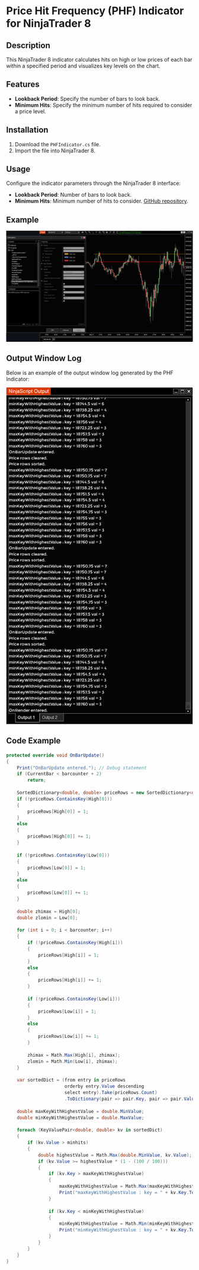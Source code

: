 # Price Hit Frequency (PHF) Indicator for NinjaTrader 8

## Description
This NinjaTrader 8 indicator calculates hits on high or low prices of each bar within a specified period and visualizes key levels on the chart.

## Features
- **Lookback Period**: Specify the number of bars to look back.
- **Minimum Hits**: Specify the minimum number of hits required to consider a price level.

## Installation
1. Download the `PHFIndicator.cs` file.
2. Import the file into NinjaTrader 8.

## Usage
Configure the indicator parameters through the NinjaTrader 8 interface:
- **Lookback Period**: Number of bars to look back.
- **Minimum Hits**: Minimum number of hits to consider.
[GitHub repository](../docs/usage_guide.md).
## Example
![Example Chart](images/PHFIndicator_Settings_Display.png)

## Output Window Log
Below is an example of the output window log generated by the PHF Indicator:

![Output Window Log](images/OutputWindowLog.png)

## Code Example
```csharp
protected override void OnBarUpdate()
{
    Print("OnBarUpdate entered."); // Debug statement
    if (CurrentBar < barcounter + 2)
        return;

    SortedDictionary<double, double> priceRows = new SortedDictionary<double, double>();
    if (!priceRows.ContainsKey(High[0]))
    {
        priceRows[High[0]] = 1;
    }
    else
    {
        priceRows[High[0]] += 1;
    }

    if (!priceRows.ContainsKey(Low[0]))
    {
        priceRows[Low[0]] = 1;
    }
    else
    {
        priceRows[Low[0]] += 1;
    }

    double zhimax = High[0];
    double zlomin = Low[0];

    for (int i = 0; i < barcounter; i++)
    {
        if (!priceRows.ContainsKey(High[i]))
        {
            priceRows[High[i]] = 1;
        }
        else
        {
            priceRows[High[i]] += 1;
        }

        if (!priceRows.ContainsKey(Low[i]))
        {
            priceRows[Low[i]] = 1;
        }
        else
        {
            priceRows[Low[i]] += 1;
        }

        zhimax = Math.Max(High[i], zhimax);
        zlomin = Math.Min(Low[i], zhimax);
    }

    var sortedDict = (from entry in priceRows
                      orderby entry.Value descending
                      select entry).Take(priceRows.Count)
                      .ToDictionary(pair => pair.Key, pair => pair.Value);

    double maxKeyWithHighestValue = double.MinValue;
    double minKeyWithHighestValue = double.MaxValue;

    foreach (KeyValuePair<double, double> kv in sortedDict)
    {
        if (kv.Value > minhits)
        {
            double highestValue = Math.Max(double.MinValue, kv.Value);
            if (kv.Value >= highestValue * (1 - (100 / 100)))
            {
                if (kv.Key > maxKeyWithHighestValue)
                {
                    maxKeyWithHighestValue = Math.Max(maxKeyWithHighestValue, kv.Key);
                    Print("maxKeyWithHighestValue : key = " + kv.Key.ToString() + " val = " + kv.Value.ToString());
                }

                if (kv.Key < minKeyWithHighestValue)
                {
                    minKeyWithHighestValue = Math.Min(minKeyWithHighestValue, kv.Key);
                    Print("minKeyWithHighestValue : key = " + kv.Key.ToString() + " val = " + kv.Value.ToString());
                }
            }
        }
    }
}
